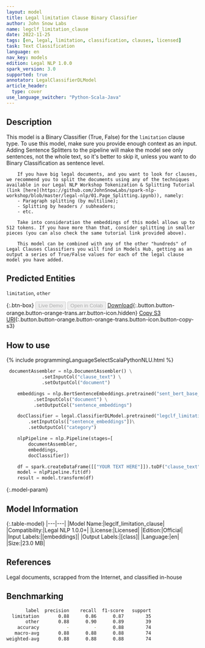 ```yaml
---
layout: model
title: Legal limitation Clause Binary Classifier
author: John Snow Labs
name: legclf_limitation_clause
date: 2022-11-25
tags: [en, legal, limitation, classification, clauses, licensed]
task: Text Classification
language: en
nav_key: models
edition: Legal NLP 1.0.0
spark_version: 3.0
supported: true
annotator: LegalClassifierDLModel
article_header:
  type: cover
use_language_switcher: "Python-Scala-Java"
---
```


## Description

This model is a Binary Classifier (True, False) for the `limitation` clause type. To use this model, make sure you provide enough context as an input. Adding Sentence Splitters to the pipeline will make the model see only sentences, not the whole text, so it's better to skip it, unless you want to do Binary Classification as sentence level.

        If you have big legal documents, and you want to look for clauses, we recommend you to split the documents using any of the techniques available in our Legal NLP Workshop Tokenization & Splitting Tutorial (link [here](https://github.com/JohnSnowLabs/spark-nlp-workshop/blob/master/legal-nlp/01.Page_Splitting.ipynb)), namely:
        - Paragraph splitting (by multiline);
        - Splitting by headers / subheaders;
        - etc.

        Take into consideration the embeddings of this model allows up to 512 tokens. If you have more than that, consider splitting in smaller pieces (you can also check the same tutorial link provided above).

        This model can be combined with any of the other "hundreds" of Legal Clauses Classifiers you will find in Models Hub, getting as an output a series of True/False values for each of the legal clause model you have added.

## Predicted Entities

`limitation`, `other`

{:.btn-box}
<button class="button button-orange" disabled>Live Demo</button>
<button class="button button-orange" disabled>Open in Colab</button>
[Download](https://s3.amazonaws.com/auxdata.johnsnowlabs.com/legal/models/legclf_limitation_clause_en_1.0.0_3.0_1669376437087.zip){:.button.button-orange.button-orange-trans.arr.button-icon.hidden}
[Copy S3 URI](s3://auxdata.johnsnowlabs.com/legal/models/legclf_limitation_clause_en_1.0.0_3.0_1669376437087.zip){:.button.button-orange.button-orange-trans.button-icon.button-copy-s3}

## How to use



<div class="tabs-box" markdown="1">
{% include programmingLanguageSelectScalaPythonNLU.html %}

```python
 documentAssembler = nlp.DocumentAssembler() \
             .setInputCol("clause_text") \
             .setOutputCol("document")

    embeddings = nlp.BertSentenceEmbeddings.pretrained("sent_bert_base_cased", "en") \
          .setInputCols("document") \
          .setOutputCol("sentence_embeddings") 

    docClassifier = legal.ClassifierDLModel.pretrained("legclf_limitation_clause", "en", "legal/models")\
        .setInputCols(["sentence_embeddings"])\
        .setOutputCol("category")

    nlpPipeline = nlp.Pipeline(stages=[
        documentAssembler, 
        embeddings,
        docClassifier])

    df = spark.createDataFrame([["YOUR TEXT HERE"]]).toDF("clause_text")
    model = nlpPipeline.fit(df)
    result = model.transform(df)
```

</div>

{:.model-param}
## Model Information

{:.table-model}
|---|---|
|Model Name:|legclf_limitation_clause|
|Compatibility:|Legal NLP 1.0.0+|
|License:|Licensed|
|Edition:|Official|
|Input Labels:|[embeddings]|
|Output Labels:|[class]|
|Language:|en|
|Size:|23.0 MB|

## References

Legal documents, scrapped from the Internet, and classified in-house

## Benchmarking

```bash
       label  precision    recall  f1-score   support
  limitation       0.88      0.86      0.87        35
       other       0.88      0.90      0.89        39
    accuracy          -         -      0.88        74
   macro-avg       0.88      0.88      0.88        74
weighted-avg       0.88      0.88      0.88        74
```